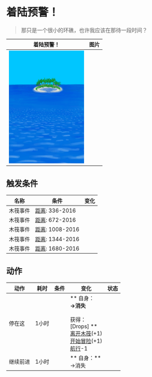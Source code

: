 # 着陆预警！  
> 那只是一个很小的环礁，也许我应该在那待一段时间？  
  
  着陆预警！  |   图片   
 ----  |  ----:   
   |  <img decoding="async" src="Sprite/Atoll.png" href="a.md" style="max-width:300px;max-height:300px;">   
  
## 触发条件  
名称  |  条件  |  变化  
----  |  ----  |  ----  
木筏事件  |  [距离](Distance.md): 336-2016  |    
木筏事件  |  [距离](Distance.md): 672-2016  |    
木筏事件  |  [距离](Distance.md): 1008-2016  |    
木筏事件  |  [距离](Distance.md): 1344-2016  |    
木筏事件  |  [距离](Distance.md): 1680-2016  |    
## 动作  
动作  |  耗时  |  条件  |  变化  |  状态  
----  |  ----  |  ----  |  ----  |  ----  
停在这<br>  |  1小时  |    |  ** 自身：**<br>→消失<br><br>** 获得： **<br>** [Drops]  **<br>  [离开木筏](RaftExitAtoll.md)(+1)<br>  [开始冒险](Start_RaftAtoll.md)(+1)<br>[航行](Sailed.md)-1<br>  |    
继续前进<br>  |  1小时  |    |  ** 自身：**<br>→消失  |    


<script>document.title="着陆预警！ - 卡牌生存百科 Card Survival Wiki";</script>